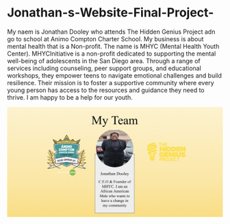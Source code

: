 # Jonathan-s-Website-Final-Project-
  My naem is Jonathan Dooley who attends The Hidden Genius Project adn go to school at Animo Compton Charter School. My business is about mental health that is a Non-profit. The name is MHYC (Mental Health Youth Center). MHYCInitiative is a non-profit dedicated to supporting the mental well-being of adolescents in the San Diego area. Through a range of services including counseling, peer support groups, and educational workshops, they empower teens to navigate emotional challenges and build resilience. Their mission is to foster a supportive community where every young person has access to the resources and guidance they need to thrive. I am happy to be a help for our youth. 

  ![Alt text](https://github.com/JonathanDoo/Jonathan-s-Website-Final-Project-/blob/main/Business%20Website/images/our-team.jpg?raw=true)

